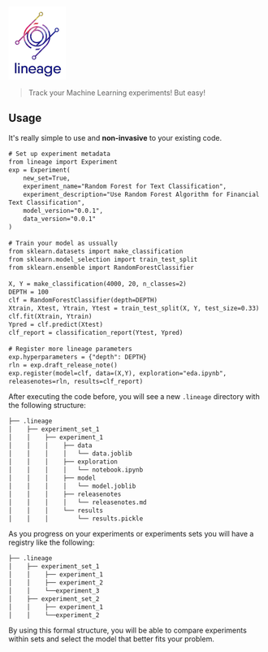 ![alt text](docs/logo.png)

>Track your Machine Learning experiments! But easy!

## <b>Usage</b>

It's really simple to use and **non-invasive** to your existing code.
```
# Set up experiment metadata
from lineage import Experiment
exp = Experiment(
    new_set=True,
    experiment_name="Random Forest for Text Classification",
    experiment_description="Use Random Forest Algorithm for Financial Text Classification",
    model_version="0.0.1",
    data_version="0.0.1"
)

# Train your model as ussually
from sklearn.datasets import make_classification
from sklearn.model_selection import train_test_split
from sklearn.ensemble import RandomForestClassifier

X, Y = make_classification(4000, 20, n_classes=2)
DEPTH = 100
clf = RandomForestClassifier(depth=DEPTH)
Xtrain, Xtest, Ytrain, Ytest = train_test_split(X, Y, test_size=0.33)
clf.fit(Xtrain, Ytrain)
Ypred = clf.predict(Xtest)
clf_report = classification_report(Ytest, Ypred)

# Register more lineage parameters
exp.hyperparameters = {"depth": DEPTH}
rln = exp.draft_release_note()
exp.register(model=clf, data=(X,Y), exploration="eda.ipynb", releasenotes=rln, results=clf_report)
```

After executing the code before, you will see a new `.lineage` directory with the following structure:
```
├── .lineage
│    ├── experiment_set_1
│    │    ├── experiment_1
│    │    │    ├── data
│    │    │    │   └── data.joblib
│    │    │    ├── exploration
│    │    │    │   └── notebook.ipynb
│    │    │    ├── model
│    │    │    │   └── model.joblib
│    │    │    ├── releasenotes
│    │    │    │   └── releasenotes.md
│    │    │    └── results
│    │    │        └── results.pickle
```

As you progress on your experiments or experiments sets you will have a registry like the following:

```
├── .lineage
│    ├── experiment_set_1
│    │    ├── experiment_1
│    │    ├── experiment_2
│    │    └──experiment_3
│    ├── experiment_set_2
│    │    ├── experiment_1
│    │    └──experiment_2
```

By using this formal structure, you will be able to compare experiments within sets and select the model that better fits your problem.